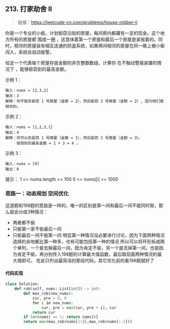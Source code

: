 ## 213. 打家劫舍 II
>链接：https://leetcode-cn.com/problems/house-robber-ii

你是一个专业的小偷，计划偷窃沿街的房屋，每间房内都藏有一定的现金。这个地方所有的房屋都 围成一圈 ，这意味着第一个房屋和最后一个房屋是紧挨着的。同时，相邻的房屋装有相互连通的防盗系统，如果两间相邻的房屋在同一晚上被小偷闯入，系统会自动报警。

给定一个代表每个房屋存放金额的非负整数数组，计算你 在不触动警报装置的情况下 ，能够偷窃到的最高金额。

示例 1：
```shell
输入：nums = [2,3,2]
输出：3
解释：你不能先偷窃 1 号房屋（金额 = 2），然后偷窃 3 号房屋（金额 = 2）, 因为他们是相邻的。
```
示例 2：
```shell
输入：nums = [1,2,3,1]
输出：4
解释：你可以先偷窃 1 号房屋（金额 = 1），然后偷窃 3 号房屋（金额 = 3）。
     偷窃到的最高金额 = 1 + 3 = 4 。
```
示例 3：
```shell
输入：nums = [0]
输出：0
```

提示：
1 <= nums.length <= 100
0 <= nums[i] <= 1000

### 思路一：动态规划 空间优化
这道题和198题的思路是一样的，唯一的区别是第一间和最后一间不能同时取，那么就会分成3种情况：
- 两者都不偷
- 只偷第一家不偷最后一间
- 只偷最后一间不偷第一间
明显第一种情况没必要进行讨论，因为下面两种情况选择的余地都比第一种多，也有可能包括第一种的情况
所以可以将环形拆成两个单列，一个是去掉最后一间，因为肯定不偷，另一个是去掉第一间，也是因为肯定不偷，再分别传入198题的计算最大值函数，最后取前面两种情况的最大值即可。
在此只列出最简洁的那段代码，其它优化前的看198题就好了

#### 代码实现
```python
class Solution:
    def rob(self, nums: List[int]) -> int:
        def max_rob(new_nums):
            cur, pre = 0, 0
            for i in new_nums:
                cur, pre = max(cur, pre + i), cur
            return cur
        if len(nums) == 1: return nums[0]
        return max(max_rob(nums[1:]),max_rob(nums[:-1]))
```




